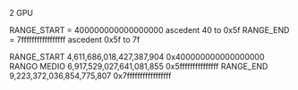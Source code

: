 2 GPU

RANGE_START = 400000000000000000   ascedent  40 to 0x5f
RANGE_END   = 7fffffffffffffffff   ascedent  0x5f to 7f


RANGE_START	4,611,686,018,427,387,904	0x400000000000000000
RANGO MEDIO	6,917,529,027,641,081,855	0x5fffffffffffffff
RANGE_END	9,223,372,036,854,775,807	0x7fffffffffffffffff
